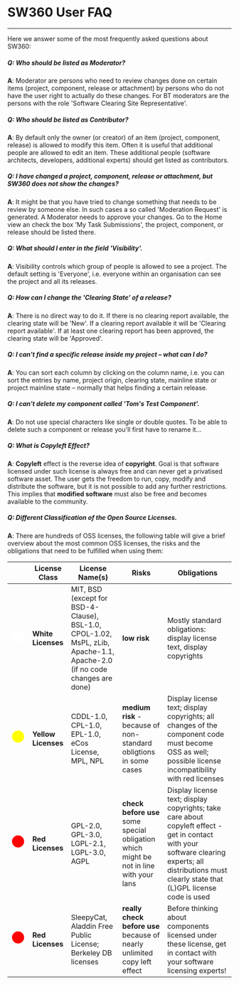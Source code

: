 [//]: # (Copyright Siemens AG, 2021. Part of the SW360 Portal Project)
[//]: # (This program and the accompanying materials are made)
[//]: # (available under the terms of the Eclipse Public License 2.0)
[//]: # (which is available at https://www.eclipse.org/legal/epl-2.0/)
[//]: # (SPDX-License-Identifier: EPL-2.0)

# SW360 User FAQ
----------------
Here we answer some of the most frequently asked questions about SW360:

##### **Q**: Who should be listed as Moderator?

**A**: Moderator are persons who need to review changes done on certain items (project, component, release or attachment) by persons who do not have the user right to actually do these changes. For BT moderators are the persons with the role 'Software Clearing Site Representative'.

##### **Q**: Who should be listed as Contributor?

**A**: By default only the owner (or creator) of an item (project, component, release) is allowed to modify this item. Often it is useful that additional people are allowed to edit an item. These additional people (software architects, developers, additional experts) should get listed as contributors.

##### **Q**: I have changed a project, component, release or attachment, but SW360 does not show the changes?

**A**: It might be that you have tried to change something that needs to be review by someone else. In such cases a so called 'Moderation Request' is generated. A Moderator needs to approve your changes. Go to the Home view an check the box 'My Task Submissions', the project, component, or release should be listed there.

##### **Q**: What should I enter in the field 'Visibility'.

**A**: Visibility controls which group of people is allowed to see a project. The default setting is 'Everyone', i.e. everyone within an organisation can see the project and all its releases.

##### **Q**: How can I change the 'Clearing State' of a release?

**A**: There is no direct way to do it. If there is no clearing report available, the clearing state will be 'New'. If a clearing report available it will be 'Clearing report available'. If at least one clearing report has been approved, the clearing state will be 'Approved'.

##### **Q**: I can't find a specific release inside my project – what can I do?

**A**: You can sort each column by clicking on the column name, i.e. you can sort the entries by name, project origin, clearing state, mainline state or project mainline state – normally that helps finding a certain release.

##### **Q**: I can't delete my component called 'Tom's Test Component'.

**A**: Do not use special characters like single or double quotes. To be able to delete such a component or release you'll first have to rename it…

##### **Q**: What is Copyleft Effect?

**A**: **Copyleft** effect is the reverse idea of **copyright**. Goal is that software licensed under such license is always free and can never get a privatised software asset. The user gets the freedom to run, copy, modify and distribute the software, but it is not possible to add any further restrictions. This implies that **modified software** must also be free and becomes available to the community.

##### **Q**: Different Classification of the Open Source Licenses.

**A**: There are hundreds of OSS licenses, the following table will give a brief overview about the most common OSS licenses, the risks and the obligations that need to be fulfilled when using them:

| | License Class | License Name(s) | Risks | Obligations |
| --- | --- | --- | --- | --- |
| <span style="color:white;font-size:2em;">&#9899;</span> | **White Licenses** | MIT, BSD (except for BSD-4-Clause), BSL-1.0, CPOL-1.02, MsPL, zLib, Apache-1.1, Apache-2.0 (if no code changes are done) | **low risk** | Mostly standard obligations: display license text, display copyrights |
| <span style="color:yellow;font-size:2em;">&#9899;</span> | **Yellow Licenses** | CDDL-1.0, CPL-1.0, EPL-1.0, eCos License, MPL, NPL | **medium risk** - because of non-standard obligtions in some cases | Display license text; display copyrights; all changes of the component code must become OSS as well; possible license incompatibility with red licenses |
| <span style="color:red;font-size:2em;">&#9899;</span> | **Red Licenses** | GPL-2.0, GPL-3.0, LGPL-2.1, LGPL-3.0, AGPL | **check before use** some special obligation which might be not in line with your lans | Display license text; display copyrights; take care about copyleft effect - get in contact with your software clearing experts; all distributions must clearly state that (L)GPL license code is used |
| <span style="color:red;font-size:2em;">&#9899;</span> | **Red Licenses** | SleepyCat, Aladdin Free Public License; Berkeley DB licenses |  **really check before use**  because of nearly unlimited copy left effect | Before thinking about components licensed under these license, get in contact with your software licensing experts! |
